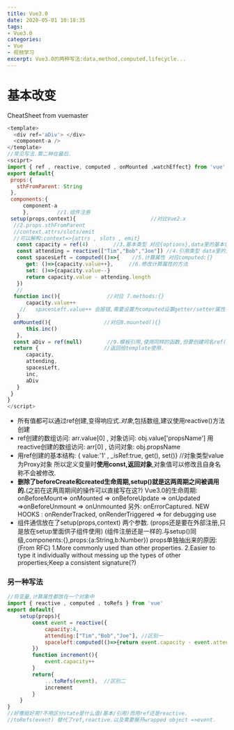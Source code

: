 ```yaml
---
title: Vue3.0
date: 2020-05-01 10:18:35
tags: 
- Vue3.0
categories: 
- Vue
- 视频学习
excerpt: Vue3.0的两种写法:data,method,computed,lifecycle...
---
```

# 基本改变
CheatSheet from vuemaster 

```js
<template>
  <div ref='aDiv'> </div>
  <component-a />
</template>
//常见写法.第二种在最后.
<sciprt>
import { ref , reactive, computed , onMounted ,watchEffect} from 'vue';
export default{
 props:{                     
   sthFromParent: String              
 },
 components:{
     component-a
     },         //1.组件注册
 setup(props,context){                        //对比Vue2.x
  //2.props.sthFromParent
  //context.attrs/slots/emit
  //可以解构:context=>{attrs , slots , emit}
   const capacity = ref(4)        //3.基本类型 对应{options},data里的基本值
   const attending = reactive(["Tim","Bob","Joe"]) //4.引用类型 data里的对象
   const spacesLeft = computed(()=>{    //5.计算属性 对应computed:{}
      get: ()=>{capacity.value++},     //6.修改计算属性的方法
      set: ()=>{capacity.value--}
      return capacity.value - attending.length
   })
   //
  function inc(){               //对应 7.methods:{}
      capacity.value++
    //   spacesLeft.value++ 会报错,需要设置为computed设置getter/setter属性
   }
  onMounted(){                 //对应8.mounted(){}
      this.inc()
   },
  const aDiv = ref(null)        //9.模板引用,使用同样的函数,但要创建同名ref()
  return {                     //返回给template使用.
      capacity,
      attending,
      spacesLeft,
      inc,
      aDiv
   }
 }
}
</script>
```
* 所有值都可以通过ref创建,变得响应式.*对象*,包括数组,建议使用reactive()方法创建
* ref创建的数组访问: arr.value[0] , 对象访问: obj.value['propsName']
  用reactive创建的数组访问: arr[0] , 访问对象: obj.propsName
* 用ref创建的基本结构: { value:'1' , _isRef:true, get(), set()} //对象类型value为Proxy对象
  所以定义变量时**使用const,返回对象**,对象值可以修改且自身名称不会被修改.
* **删除了beforeCreate和created生命周期,setup()就是这两周期之间被调用的.**(之前在这两周期间的操作可以直接写在这?)
  Vue3.0的生命周期: onBeforeMount=> onMounted => onBeforeUpdate => onUpdated =>onBeforeUnmount => onUnmounted
            另外: onErrorCaptured. 
            NEW HOOKS : onRenderTracked, onRenderTriggered => for debugging use
* 组件通信放在了setup(props,context) 两个参数. 
  (props还是要在外部注册,只是放在setup里面供子组件使用)
  (组件注册还是一样的.与setup()同级,components:{},props:{a:String,b:Number})
  props单独抽出来的原因:(From RFC)
  1.More commonly used than other properties.
  2.Easier to type it individually without messing up the types of other properties;Keep a consistent signature(?)

### 另一种写法

```js
//将变量,计算属性都放在一个对象中
import { reactive , computed , toRefs } from 'vue'
export default{
    setup(props){
        const event = reactive({
            capacity:4,
            attending:["Tim","Bob","Joe"], //区别一
            spaceleft:computed(()=>{return event.capacity - event.attending.length});
        })
        function increment(){
            event.capacity++
        }
        return{
            ...toRefs(event),  //区别二
            increment
        }
    }
}
//好像挺好用?不用区分state是什么值(基本/引用)而用ref还是reactive.
//toRefs(event) 替代了ref,reactive.以及需要展开wrapped object =>event.
```



